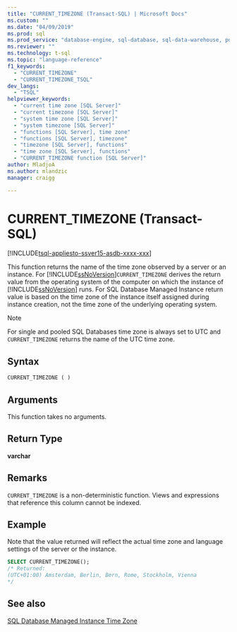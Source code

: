 ```yaml
---
title: "CURRENT_TIMEZONE (Transact-SQL) | Microsoft Docs"
ms.custom: ""
ms.date: "04/09/2019"
ms.prod: sql
ms.prod_service: "database-engine, sql-database, sql-data-warehouse, pdw"
ms.reviewer: ""
ms.technology: t-sql
ms.topic: "language-reference"
f1_keywords: 
  - "CURRENT_TIMEZONE"
  - "CURRENT_TIMEZONE_TSQL"
dev_langs: 
  - "TSQL"
helpviewer_keywords: 
  - "current time zone [SQL Server]"
  - "current timezone [SQL Server]"
  - "system time zone [SQL Server]"
  - "system timezone [SQL Server]"
  - "functions [SQL Server], time zone"
  - "functions [SQL Server], timezone"
  - "timezone [SQL Server], functions"
  - "time zone [SQL Server], functions"
  - "CURRENT_TIMEZONE function [SQL Server]"
author: MladjoA
ms.author: mlandzic
manager: craigg

---
```

# CURRENT_TIMEZONE (Transact-SQL)

[!INCLUDE[tsql-appliesto-ssver15-asdb-xxxx-xxx](../../includes/tsql-appliesto-ssver15-asdb-xxxx-xxx.md)]

This function returns the name of the time zone observed by a server or an instance. For [!INCLUDE[ssNoVersion](../../includes/ssnoversion-md.md)]`CURRENT_TIMEZONE` derives the return value from the operating system of the computer on which the instance of [!INCLUDE[ssNoVersion](../../includes/ssnoversion-md.md)] runs. For SQL Database Managed Instance return value is based on the time zone of the instance itself assigned during instance creation, not the time zone of the underlying operating system.
  
> [!NOTE]  
> For single and pooled SQL Databases time zone is always set to UTC and `CURRENT_TIMEZONE` returns the name of the UTC time zone.
  
## Syntax  
  
```sql
CURRENT_TIMEZONE ( )  
```
  
## Arguments

This function takes no arguments.
  
## Return Type  

**varchar**
  
## Remarks  

`CURRENT_TIMEZONE` is a non-deterministic function. Views and expressions that reference this column cannot be indexed.
  
## Example

Note that the value returned will reflect the actual time zone and language settings of the server or the instance.

```sql
SELECT CURRENT_TIMEZONE();  
/* Returned:  
(UTC+01:00) Amsterdam, Berlin, Bern, Rome, Stockholm, Vienna 
*/
```  
  
## See also

[SQL Database Managed Instance Time Zone](https://docs.microsoft.com/azure/sql-database/sql-database-managed-instance-timezone)
